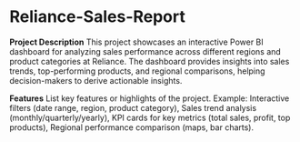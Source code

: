   # Reliance-Sales-Report
  
  **Project Description**
  This project showcases an interactive Power BI dashboard for analyzing sales performance across different regions and product categories at Reliance. The dashboard provides insights into sales trends, top-performing products, and regional comparisons, helping decision-makers to derive actionable insights. 
  
  **Features**
  List key features or highlights of the project.
  Example:
  Interactive filters (date range, region, product category),
  Sales trend analysis (monthly/quarterly/yearly),
  KPI cards for key metrics (total sales, profit, top products),
  Regional performance comparison (maps, bar charts).
